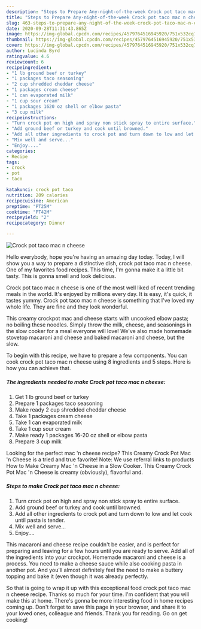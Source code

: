 ```yaml
---
description: "Steps to Prepare Any-night-of-the-week Crock pot taco mac n cheese"
title: "Steps to Prepare Any-night-of-the-week Crock pot taco mac n cheese"
slug: 463-steps-to-prepare-any-night-of-the-week-crock-pot-taco-mac-n-cheese
date: 2020-09-28T11:31:43.865Z
image: https://img-global.cpcdn.com/recipes/4579764516945920/751x532cq70/crock-pot-taco-mac-n-cheese-recipe-main-photo.jpg
thumbnail: https://img-global.cpcdn.com/recipes/4579764516945920/751x532cq70/crock-pot-taco-mac-n-cheese-recipe-main-photo.jpg
cover: https://img-global.cpcdn.com/recipes/4579764516945920/751x532cq70/crock-pot-taco-mac-n-cheese-recipe-main-photo.jpg
author: Lucinda Byrd
ratingvalue: 4.6
reviewcount: 6
recipeingredient:
- "1 lb ground beef or turkey"
- "1 packages taco seasoning"
- "2 cup shredded cheddar cheese"
- "1 packages cream cheese"
- "1 can evaporated milk"
- "1 cup sour cream"
- "1 packages 1620 oz shell or elbow pasta"
- "3 cup milk"
recipeinstructions:
- "Turn crock pot on high and spray non stick spray to entire surface."
- "Add ground beef or turkey and cook until browned."
- "Add all other ingredients to crock pot and turn down to low and let cook until pasta is tender."
- "Mix well and serve..."
- "Enjoy...."
categories:
- Recipe
tags:
- crock
- pot
- taco

katakunci: crock pot taco 
nutrition: 209 calories
recipecuisine: American
preptime: "PT25M"
cooktime: "PT42M"
recipeyield: "2"
recipecategory: Dinner

---
```



![Crock pot taco mac n cheese](https://img-global.cpcdn.com/recipes/4579764516945920/751x532cq70/crock-pot-taco-mac-n-cheese-recipe-main-photo.jpg)

Hello everybody, hope you're having an amazing day today. Today, I will show you a way to prepare a distinctive dish, crock pot taco mac n cheese. One of my favorites food recipes. This time, I'm gonna make it a little bit tasty. This is gonna smell and look delicious.

Crock pot taco mac n cheese is one of the most well liked of recent trending meals in the world. It's enjoyed by millions every day. It is easy, it's quick, it tastes yummy. Crock pot taco mac n cheese is something that I've loved my whole life. They are fine and they look wonderful.

This creamy crockpot mac and cheese starts with uncooked elbow pasta; no boiling these noodles. Simply throw the milk, cheese, and seasonings in the slow cooker for a meal everyone will love! We&#39;ve also made homemade stovetop macaroni and cheese and baked macaroni and cheese, but the slow.


To begin with this recipe, we have to prepare a few components. You can cook crock pot taco mac n cheese using 8 ingredients and 5 steps. Here is how you can achieve that.

<!--inarticleads1-->

##### The ingredients needed to make Crock pot taco mac n cheese:

1. Get 1 lb ground beef or turkey
1. Prepare 1 packages taco seasoning
1. Make ready 2 cup shredded cheddar cheese
1. Take 1 packages cream cheese
1. Take 1 can evaporated milk
1. Take 1 cup sour cream
1. Make ready 1 packages 16-20 oz shell or elbow pasta
1. Prepare 3 cup milk


Looking for the perfect mac &#39;n cheese recipe? This Creamy Crock Pot Mac &#39;n Cheese is a tried and true favorite! Note: We use referral links to products How to Make Creamy Mac &#39;n Cheese in a Slow Cooker. This Creamy Crock Pot Mac &#39;n Cheese is creamy (obviously), flavorful and. 

<!--inarticleads2-->

##### Steps to make Crock pot taco mac n cheese:

1. Turn crock pot on high and spray non stick spray to entire surface.
1. Add ground beef or turkey and cook until browned.
1. Add all other ingredients to crock pot and turn down to low and let cook until pasta is tender.
1. Mix well and serve...
1. Enjoy....


This macaroni and cheese recipe couldn&#39;t be easier, and is perfect for preparing and leaving for a few hours until you are ready to serve. Add all of the ingredients into your crockpot. Homemade macaroni and cheese is a process. You need to make a cheese sauce while also cooking pasta in another pot. And you&#39;ll almost definitely feel the need to make a buttery topping and bake it (even though it was already perfectly. 

So that is going to wrap it up with this exceptional food crock pot taco mac n cheese recipe. Thanks so much for your time. I'm confident that you will make this at home. There's gonna be more interesting food in home recipes coming up. Don't forget to save this page in your browser, and share it to your loved ones, colleague and friends. Thank you for reading. Go on get cooking!
